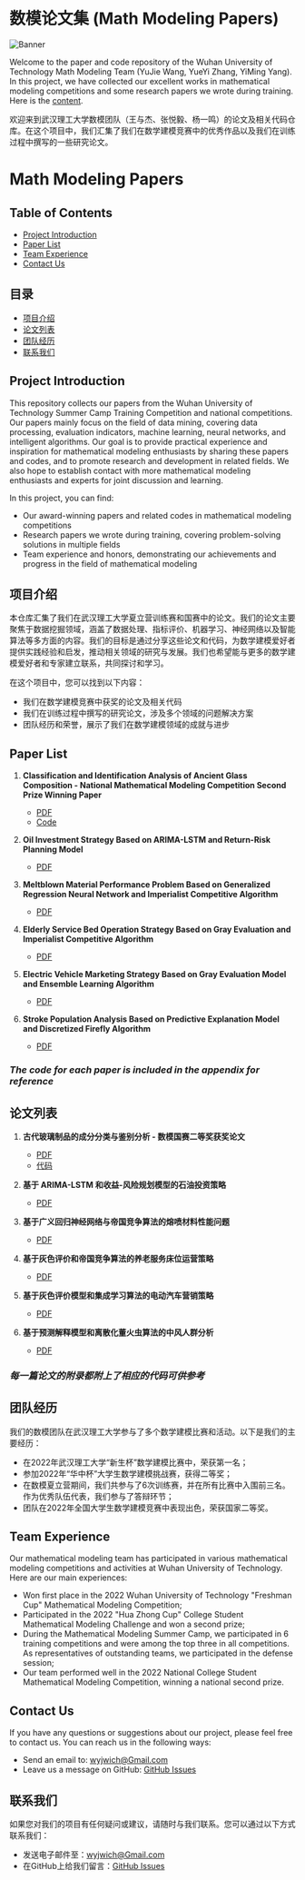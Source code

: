 
# 数模论文集 (Math Modeling Papers)

![Banner](banner_image.png)

Welcome to the paper and code repository of the Wuhan University of Technology Math Modeling Team (YuJie Wang, YueYi Zhang, YiMing Yang). In this project, we have collected our excellent works in mathematical modeling competitions and some research papers we wrote during training. Here is the [content](#Math&#32;Modeling&#32;Papers).

欢迎来到武汉理工大学数模团队（王与杰、张悦毅、杨一鸣）的论文及相关代码仓库。在这个项目中，我们汇集了我们在数学建模竞赛中的优秀作品以及我们在训练过程中撰写的一些研究论文。

# Math Modeling Papers




## Table of Contents

- [Project Introduction](#project-introduction)
- [Paper List](#paper-list)
- [Team Experience](#team-experience)
- [Contact Us](#contact-us)

## 目录

- [项目介绍](#项目介绍)
- [论文列表](#论文列表)
- [团队经历](#团队经历)
- [联系我们](#联系我们)



## Project Introduction

This repository collects our papers from the Wuhan University of Technology Summer Camp Training Competition and national competitions. Our papers mainly focus on the field of data mining, covering data processing, evaluation indicators, machine learning, neural networks, and intelligent algorithms. Our goal is to provide practical experience and inspiration for mathematical modeling enthusiasts by sharing these papers and codes, and to promote research and development in related fields. We also hope to establish contact with more mathematical modeling enthusiasts and experts for joint discussion and learning.

In this project, you can find:

- Our award-winning papers and related codes in mathematical modeling competitions
- Research papers we wrote during training, covering problem-solving solutions in multiple fields
- Team experience and honors, demonstrating our achievements and progress in the field of mathematical modeling


## 项目介绍
本仓库汇集了我们在武汉理工大学夏立营训练赛和国赛中的论文。我们的论文主要聚焦于数据挖掘领域，涵盖了数据处理、指标评价、机器学习、神经网络以及智能算法等多方面的内容。我们的目标是通过分享这些论文和代码，为数学建模爱好者提供实践经验和启发，推动相关领域的研究与发展。我们也希望能与更多的数学建模爱好者和专家建立联系，共同探讨和学习。


在这个项目中，您可以找到以下内容：

- 我们在数学建模竞赛中获奖的论文及相关代码
- 我们在训练过程中撰写的研究论文，涉及多个领域的问题解决方案
- 团队经历和荣誉，展示了我们在数学建模领域的成就与进步

## Paper List

1. **Classification and Identification Analysis of Ancient Glass Composition - National Mathematical Modeling Competition Second Prize Winning Paper**
   - [PDF](Classification_and_Identification_Analysis_of_Ancient_Glass_Composition_National_Mathematical_Modeling_Competition_Second_Prize_Winning_Paper.pdf)
   - [Code](Classification_and_Identification_Analysis_of_Ancient_Glass_Composition_Code_and_Saved_Machine_Learning_Model)
   
2. **Oil Investment Strategy Based on ARIMA-LSTM and Return-Risk Planning Model**
   - [PDF](Oil_Investment_Strategy_Based_on_ARIMA-LSTM_and_Return-Risk_Planning_Model.pdf)
   
3. **Meltblown Material Performance Problem Based on Generalized Regression Neural Network and Imperialist Competitive Algorithm**
   - [PDF](Meltblown_Material_Performance_Problem_Based_on_Generalized_Regression_Neural_Network_and_Imperialist_Competitive_Algorithm.pdf)
   
4. **Elderly Service Bed Operation Strategy Based on Gray Evaluation and Imperialist Competitive Algorithm**
   - [PDF](Elderly_Service_Bed_Operation_Strategy_Based_on_Gray_Evaluation_and_Imperialist_Competitive_Algorithm.pdf)
   
5. **Electric Vehicle Marketing Strategy Based on Gray Evaluation Model and Ensemble Learning Algorithm**
   - [PDF](Electric_Vehicle_Marketing_Strategy_Based_on_Gray_Evaluation_Model_and_Ensemble_Learning_Algorithm.pdf)
   
6. **Stroke Population Analysis Based on Predictive Explanation Model and Discretized Firefly Algorithm**
   - [PDF](Stroke_Population_Analysis_Based_on_Predictive_Explanation_Model_and_Discretized_Firefly_Algorithm.pdf)
### ***The code for each paper is included in the appendix for reference***

## 论文列表


1. **古代玻璃制品的成分分类与鉴别分析 - 数模国赛二等奖获奖论文**
   - [PDF](古代玻璃制品的成分分类与鉴别分析_数模国赛二等奖获奖论文.pdf)
   - [代码](古代玻璃制品的成分分类与鉴别分析代码及其保存的机器学习模型)
   
2. **基于 ARIMA-LSTM 和收益-风险规划模型的石油投资策略**
   - [PDF](基于&#32;ARIMA-LSTM&#32;和收益-风险规划模型的石油投资策略.pdf)
   
3. **基于广义回归神经网络与帝国竞争算法的熔喷材料性能问题**
   - [PDF](基于广义回归神经网络与帝国竞争算法的熔喷材料性能问题.pdf)
   
4. **基于灰色评价和帝国竞争算法的养老服务床位运营策略**
   - [PDF](基于灰色评价和帝国竞争算法的养老服务床位运营策略.pdf)
   
5. **基于灰色评价模型和集成学习算法的电动汽车营销策略**
   - [PDF](基于灰色评价模型和集成学习算法的电动汽车营销策略.pdf)
   
6. **基于预测解释模型和离散化董火虫算法的中风人群分析**
   - [PDF](基于预测解释模型和离散化董火虫算法的中风人群分析.pdf)

### ***每一篇论文的附录都附上了相应的代码可供参考***

## 团队经历

我们的数模团队在武汉理工大学参与了多个数学建模比赛和活动。以下是我们的主要经历：

- 在2022年武汉理工大学“新生杯”数学建模比赛中，荣获第一名；
- 参加2022年“华中杯”大学生数学建模挑战赛，获得二等奖；
- 在数模夏立营期间，我们共参与了6次训练赛，并在所有比赛中入围前三名。作为优秀队伍代表，我们参与了答辩环节；
- 团队在2022年全国大学生数学建模竞赛中表现出色，荣获国家二等奖。
## Team Experience

Our mathematical modeling team has participated in various mathematical modeling competitions and activities at Wuhan University of Technology. Here are our main experiences:

- Won first place in the 2022 Wuhan University of Technology "Freshman Cup" Mathematical Modeling Competition;
- Participated in the 2022 "Hua Zhong Cup" College Student Mathematical Modeling Challenge and won a second prize;
- During the Mathematical Modeling Summer Camp, we participated in 6 training competitions and were among the top three in all competitions. As representatives of outstanding teams, we participated in the defense session;
- Our team performed well in the 2022 National College Student Mathematical Modeling Competition, winning a national second prize.

## Contact Us

If you have any questions or suggestions about our project, please feel free to contact us. You can reach us in the following ways:

- Send an email to: wyjwich@Gmail.com
- Leave us a message on GitHub: [GitHub Issues](https://github.com/Wsandwich/Math-Model-Paper/issues)

## 联系我们

如果您对我们的项目有任何疑问或建议，请随时与我们联系。您可以通过以下方式联系我们：

- 发送电子邮件至：wyjwich@Gmail.com
- 在GitHub上给我们留言：[GitHub Issues](https://github.com/Wsandwich/Math-Model-Paper/issues)


